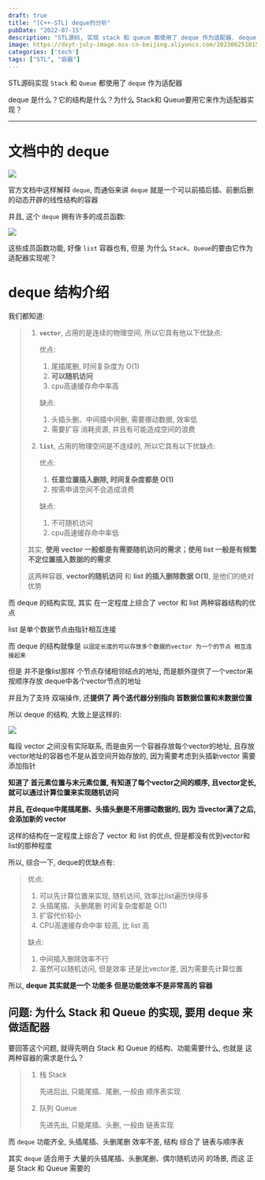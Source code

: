 ```yaml
---
draft: true
title: "[C++-STL] deque的分析"
pubDate: "2022-07-15"
description: "STL源码, 实现 stack 和 queue 都使用了 deque 作为适配器. deque 是什么？它的结构是什么？为什么 Stack和 Queue要用它来作为适配器实现？"
image: https://dxyt-july-image.oss-cn-beijing.aliyuncs.com/202306251815703.webp
categories: ['tech']
tags: ["STL", "容器"]
---
```


STL源码实现 `Stack` 和 `Queue` 都使用了 `deque` 作为适配器

deque 是什么？它的结构是什么？为什么 Stack和 Queue要用它来作为适配器实现？

---

# 文档中的 deque

![  ](https://dxyt-july-image.oss-cn-beijing.aliyuncs.com/image-20220715164827658.webp)

官方文档中这样解释 `deque`, 而通俗来讲 `deque` 就是一个可以前插后插、前删后删的动态开辟的线性结构的容器

并且, 这个 `deque` 拥有许多的成员函数:

![ ](https://dxyt-july-image.oss-cn-beijing.aliyuncs.com/image-20220715165839711.webp)

这些成员函数功能, 好像 `list` 容器也有, 但是 为什么 `Stack`、`Queue`的要由它作为适配器实现呢？

# deque 结构介绍

我们都知道: 

> 1. **`vector`**, 占用的是连续的物理空间, 所以它具有他以下优缺点: 
>
>     优点: 
>
>     1. 尾插尾删, 时间复杂度为 O(1)
>     2. **可以随机访问**
>     3. cpu高速缓存命中率高
>
>     缺点: 
>
>     1. 头插头删、中间插中间删, 需要挪动数据, 效率低
>     2. 需要扩容 消耗资源, 并且有可能造成空间的浪费
>
> 2. **`list`**, 占用的物理空间是不连续的, 所以它具有以下优缺点: 
>
>     优点: 
>
>     1. **任意位置插入删除, 时间复杂度都是 O(1)**
>     2. 按需申请空间不会造成浪费
>
>     缺点: 
>
>     1. 不可随机访问
>     2. cpu高速缓存命中率低
>
> 其实, **使用 vector 一般都是有需要随机访问的需求；使用 list 一般是有频繁不定位置插入数据的的需求**
>
> 这两种容器, **vector的随机访问** 和 **list 的插入删除数据 O(1)**, 是他们的绝对优势

而 deque 的结构实现, 其实 在一定程度上综合了 vector 和 list 两种容器结构的优点 

list 是单个数据节点由指针相互连接

而 deque 的结构就像是 `以固定长度的可以存放多个数据的vector 为一个的节点 相互连接起来`

但是 并不是像list那样 个节点存储相邻结点的地址, 而是额外提供了一个vector来按顺序存放 deque中各个vector节点的地址

并且为了支持 双端操作, 还**提供了 两个迭代器分别指向 首数据位置和末数据位置**

所以 deque 的结构, 大致上是这样的: 

![ ](https://dxyt-july-image.oss-cn-beijing.aliyuncs.com/image-20220715174037071.webp)

每段 vector 之间没有实际联系, 而是由另一个容器存放每个vector的地址, 且存放vector地址的容器也不是从首空间开始存放的, 因为需要考虑到头插新vector 需要添加指针

 **知道了 首元素位置与末元素位置, 有知道了每个vector之间的顺序, 且vector定长, 就可以通过计算位置来实现随机访问**

**并且, 在deque中尾插尾删、头插头删是不用挪动数据的, 因为 当vector满了之后, 会添加新的 vector**

这样的结构在一定程度上综合了 vector 和 list 的优点, 但是都没有优到vector和list的那种程度

所以, 综合一下, deque的优缺点有: 

> 优点: 
>
> 1. 可以先计算位置来实现, 随机访问, 效率比list遍历快得多
> 2. 头插尾插、头删尾删 时间复杂度都是 O(1)
> 3. 扩容代价较小
> 4. CPU高速缓存命中率 较高, 比 list 高
>
> 缺点: 
>
> 1. 中间插入删除效率不行
> 2. 虽然可以随机访问, 但是效率 还是比vector差, 因为需要先计算位置

所以, **deque 其实就是一个 功能多 但是功能效率不是非常高的 容器**

## 问题:  为什么 Stack 和 Queue 的实现, 要用 deque 来做适配器

要回答这个问题, 就得先明白 Stack 和 Queue 的结构、功能需要什么, 也就是 这两种容器的需求是什么？

> 1. 栈 Stack
>
>     先进后出, 只能尾插、尾删, 一般由 顺序表实现
>
> 2. 队列 Queue
>
>     先进先出, 只能尾插、头删, 一般由 链表实现

而 `deque` 功能齐全, 头插尾插、头删尾删 效率不差, 结构 综合了 链表与顺序表

其实 `deque` 适合用于 大量的头插尾插、头删尾删、偶尔随机访问 的场景, 而这 正是 Stack 和 Queue 需要的


